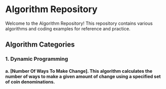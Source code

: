 # Algorithm Repository

Welcome to the Algorithm Repository! This repository contains various algorithms and coding examples for reference and practice.

## Algorithm Categories

### 1. Dynamic Programming 


#### a. [Number Of Ways To Make Change]. This algorithm calculates the number of ways to make a given amount of change using a specified set of coin denominations.

